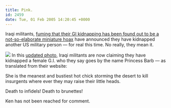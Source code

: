 ```yaml
---
title: Pink.
id: 2459
date: Tue, 01 Feb 2005 14:20:45 +0000
---
```


Iraqi militants, [fuming that their GI kidnapping has been found out to be a not-so-elaborate miniature hoax](http://cnn.worldnews.printthis.clickability.com/pt/cpt?action=cpt&title=CNN.com+-+U.S.+military%3A+No+soldier+missing+in+Iraq+-+Feb+1%2C+2005&expire=03%2F3%2F2005&urlID=13075944&fb=Y&url=http%3A%2F%2Fwww.cnn.com%2F2005%2FWORLD%2Fmeast%2F02%2F01%2Firaq.hostage.ap%2Findex.html&partnerID=2006) have announced they have kidnapped another US military person — for real this time. No really, they mean it.  

[![](http://www.airbagindustries.com/bucket/smbarbie.jpg)](http://www.airbagindustries.com/bucket/barbie.jpg) In this [updated photo](http://www.airbagindustries.com/bucket/barbie.jpg), Iraqi militants are now claiming they have kidnapped a female G.I. who they say goes by the name Princess Barb — as translated from their website:



<div class="quote">She is the meanest and bustiest hot chick storming the desert to kill insurgents where ever they may raise their little heads.  

Death to infidels! Death to brunettes!</div>Ken has not been reached for comment.






